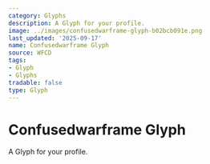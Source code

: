 ```yaml
---
category: Glyphs
description: A Glyph for your profile.
image: ../images/confusedwarframe-glyph-b02bcb091e.png
last_updated: '2025-09-17'
name: Confusedwarframe Glyph
source: WFCD
tags:
- Glyph
- Glyphs
tradable: false
type: Glyph
---
```


# Confusedwarframe Glyph

A Glyph for your profile.

